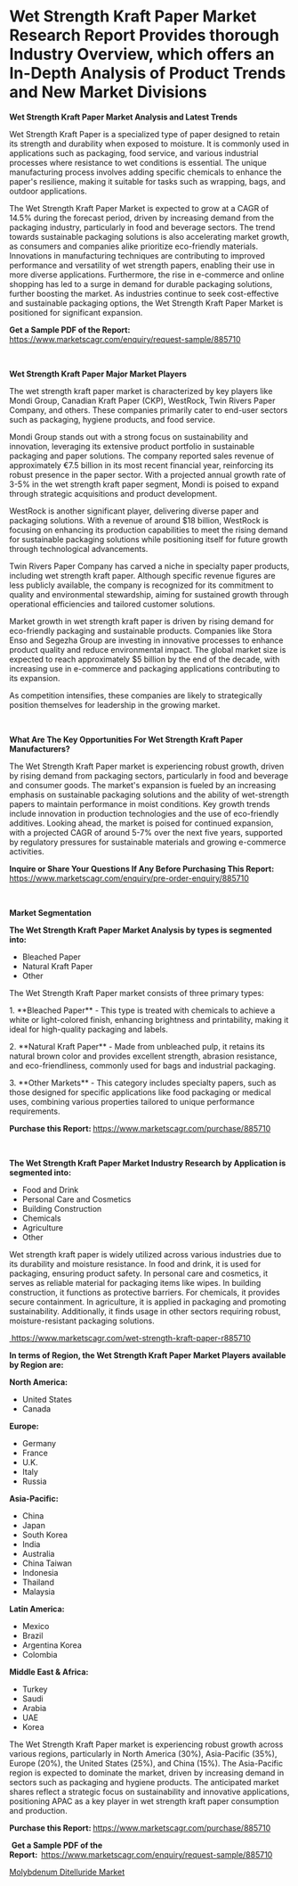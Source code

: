 <p><h1>Wet Strength Kraft Paper Market Research Report Provides thorough Industry Overview, which offers an In-Depth Analysis of Product Trends and New Market Divisions</h1></p><p><strong>Wet Strength Kraft Paper Market Analysis and Latest Trends</strong></p>
<p><p>Wet Strength Kraft Paper is a specialized type of paper designed to retain its strength and durability when exposed to moisture. It is commonly used in applications such as packaging, food service, and various industrial processes where resistance to wet conditions is essential. The unique manufacturing process involves adding specific chemicals to enhance the paper's resilience, making it suitable for tasks such as wrapping, bags, and outdoor applications.</p><p>The Wet Strength Kraft Paper Market is expected to grow at a CAGR of 14.5% during the forecast period, driven by increasing demand from the packaging industry, particularly in food and beverage sectors. The trend towards sustainable packaging solutions is also accelerating market growth, as consumers and companies alike prioritize eco-friendly materials. Innovations in manufacturing techniques are contributing to improved performance and versatility of wet strength papers, enabling their use in more diverse applications. Furthermore, the rise in e-commerce and online shopping has led to a surge in demand for durable packaging solutions, further boosting the market. As industries continue to seek cost-effective and sustainable packaging options, the Wet Strength Kraft Paper Market is positioned for significant expansion.</p></p>
<p><strong>Get a Sample PDF of the Report:&nbsp;</strong> <a href="https://www.marketscagr.com/enquiry/request-sample/885710?utm_campaign=3508&utm_medium=2&utm_source=Github&utm_content=ia&utm_term=01042025&utm_id=wet-strength-kraft-paper">https://www.marketscagr.com/enquiry/request-sample/885710</a></p>
<p>&nbsp;</p>
<p><strong>Wet Strength Kraft Paper Major Market Players</strong></p>
<p><p>The wet strength kraft paper market is characterized by key players like Mondi Group, Canadian Kraft Paper (CKP), WestRock, Twin Rivers Paper Company, and others. These companies primarily cater to end-user sectors such as packaging, hygiene products, and food service.</p><p>Mondi Group stands out with a strong focus on sustainability and innovation, leveraging its extensive product portfolio in sustainable packaging and paper solutions. The company reported sales revenue of approximately €7.5 billion in its most recent financial year, reinforcing its robust presence in the paper sector. With a projected annual growth rate of 3-5% in the wet strength kraft paper segment, Mondi is poised to expand through strategic acquisitions and product development.</p><p>WestRock is another significant player, delivering diverse paper and packaging solutions. With a revenue of around $18 billion, WestRock is focusing on enhancing its production capabilities to meet the rising demand for sustainable packaging solutions while positioning itself for future growth through technological advancements.</p><p>Twin Rivers Paper Company has carved a niche in specialty paper products, including wet strength kraft paper. Although specific revenue figures are less publicly available, the company is recognized for its commitment to quality and environmental stewardship, aiming for sustained growth through operational efficiencies and tailored customer solutions.</p><p>Market growth in wet strength kraft paper is driven by rising demand for eco-friendly packaging and sustainable products. Companies like Stora Enso and Segezha Group are investing in innovative processes to enhance product quality and reduce environmental impact. The global market size is expected to reach approximately $5 billion by the end of the decade, with increasing use in e-commerce and packaging applications contributing to its expansion. </p><p>As competition intensifies, these companies are likely to strategically position themselves for leadership in the growing market.</p></p>
<p>&nbsp;</p>
<p><strong>What Are The Key Opportunities For Wet Strength Kraft Paper Manufacturers?</strong></p>
<p><p>The Wet Strength Kraft Paper market is experiencing robust growth, driven by rising demand from packaging sectors, particularly in food and beverage and consumer goods. The market's expansion is fueled by an increasing emphasis on sustainable packaging solutions and the ability of wet-strength papers to maintain performance in moist conditions. Key growth trends include innovation in production technologies and the use of eco-friendly additives. Looking ahead, the market is poised for continued expansion, with a projected CAGR of around 5-7% over the next five years, supported by regulatory pressures for sustainable materials and growing e-commerce activities.</p></p>
<p><strong>Inquire or Share Your Questions If Any Before Purchasing This Report:</strong> <a href="https://www.marketscagr.com/enquiry/pre-order-enquiry/885710?utm_campaign=3508&utm_medium=2&utm_source=Github&utm_content=ia&utm_term=01042025&utm_id=wet-strength-kraft-paper">https://www.marketscagr.com/enquiry/pre-order-enquiry/885710</a></p>
<p>&nbsp;</p>
<p><strong>Market Segmentation</strong></p>
<p><strong>The Wet Strength Kraft Paper Market Analysis by types is segmented into:</strong></p>
<p><ul><li>Bleached Paper</li><li>Natural Kraft Paper</li><li>Other</li></ul></p>
<p><p>The Wet Strength Kraft Paper market consists of three primary types: </p><p>1. **Bleached Paper** - This type is treated with chemicals to achieve a white or light-colored finish, enhancing brightness and printability, making it ideal for high-quality packaging and labels. </p><p>2. **Natural Kraft Paper** - Made from unbleached pulp, it retains its natural brown color and provides excellent strength, abrasion resistance, and eco-friendliness, commonly used for bags and industrial packaging. </p><p>3. **Other Markets** - This category includes specialty papers, such as those designed for specific applications like food packaging or medical uses, combining various properties tailored to unique performance requirements.</p></p>
<p><strong>Purchase this Report:&nbsp;</strong><a href="https://www.marketscagr.com/purchase/885710?utm_campaign=3508&utm_medium=2&utm_source=Github&utm_content=ia&utm_term=01042025&utm_id=wet-strength-kraft-paper">https://www.marketscagr.com/purchase/885710</a></p>
<p>&nbsp;</p>
<p><strong>The Wet Strength Kraft Paper Market Industry Research by Application is segmented into:</strong></p>
<p><ul><li>Food and Drink</li><li>Personal Care and Cosmetics</li><li>Building Construction</li><li>Chemicals</li><li>Agriculture</li><li>Other</li></ul></p>
<p><p>Wet strength kraft paper is widely utilized across various industries due to its durability and moisture resistance. In food and drink, it is used for packaging, ensuring product safety. In personal care and cosmetics, it serves as reliable material for packaging items like wipes. In building construction, it functions as protective barriers. For chemicals, it provides secure containment. In agriculture, it is applied in packaging and promoting sustainability. Additionally, it finds usage in other sectors requiring robust, moisture-resistant packaging solutions.</p></p>
<p><a href="https://www.marketscagr.com/wet-strength-kraft-paper-r885710?utm_campaign=3508&utm_medium=2&utm_source=Github&utm_content=ia&utm_term=01042025&utm_id=wet-strength-kraft-paper">&nbsp;https://www.marketscagr.com/wet-strength-kraft-paper-r885710</a></p>
<p><strong>In terms of Region, the Wet Strength Kraft Paper Market Players available by Region are:</strong></p>
<p>
    <p> <strong> North America: </strong>
        <ul>
            <li>United States</li>
            <li>Canada</li>
        </ul>
        </p> 
    <p> <strong> Europe: </strong>
        <ul>
            <li>Germany</li>
            <li>France</li>
            <li>U.K.</li>
            <li>Italy</li>
            <li>Russia</li>
        </ul>
        </p> 
    <p> <strong> Asia-Pacific: </strong>
        <ul>
            <li>China</li>
            <li>Japan</li>
            <li>South Korea</li>
            <li>India</li>
            <li>Australia</li>
            <li>China Taiwan</li>
            <li>Indonesia</li>
            <li>Thailand</li>
            <li>Malaysia</li>
        </ul>
        </p> 
    <p> <strong> Latin America: </strong>
        <ul>
            <li>Mexico</li>
            <li>Brazil</li>
            <li>Argentina Korea</li>
            <li>Colombia</li>
        </ul>
        </p> 
    <p> <strong> Middle East & Africa: </strong>
        <ul>
            <li>Turkey</li>
            <li>Saudi</li>
            <li>Arabia</li>
            <li>UAE</li>
            <li>Korea</li>
        </ul>
    </p>
    </p>
<p><p>The Wet Strength Kraft Paper market is experiencing robust growth across various regions, particularly in North America (30%), Asia-Pacific (35%), Europe (20%), the United States (25%), and China (15%). The Asia-Pacific region is expected to dominate the market, driven by increasing demand in sectors such as packaging and hygiene products. The anticipated market shares reflect a strategic focus on sustainability and innovative applications, positioning APAC as a key player in wet strength kraft paper consumption and production.</p></p>
<p><strong>Purchase this Report: </strong><a href="https://www.marketscagr.com/purchase/885710?utm_campaign=3508&utm_medium=2&utm_source=Github&utm_content=ia&utm_term=01042025&utm_id=wet-strength-kraft-paper">https://www.marketscagr.com/purchase/885710</a></p>
<p>&nbsp;<strong>Get a Sample PDF of the Report:&nbsp;&nbsp;</strong><a href="https://www.marketscagr.com/enquiry/request-sample/885710?utm_campaign=3508&utm_medium=2&utm_source=Github&utm_content=ia&utm_term=01042025&utm_id=wet-strength-kraft-paper">https://www.marketscagr.com/enquiry/request-sample/885710</a></p>
<p><strong></strong></p>
<p><p><a href="https://github.com/lecaneidreks/Market-Research-Report-List-1/blob/main/molybdenum-ditelluride-market.md?utm_campaign=3508&utm_medium=2&utm_source=Github&utm_content=ia&utm_term=01042025&utm_id=wet-strength-kraft-paper">Molybdenum Ditelluride Market</a></p></p>